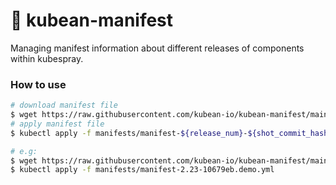 # :ledger: kubean-manifest
Managing manifest information about different releases of components within kubespray.


### How to use

``` bash
# download manifest file
$ wget https://raw.githubusercontent.com/kubean-io/kubean-manifest/main/manifests/manifest-${spray_release_num}-${short_commit_hash}.yml
# apply manifest file
$ kubectl apply -f manifests/manifest-${release_num}-${shot_commit_hash}.yml

# e.g:
$ wget https://raw.githubusercontent.com/kubean-io/kubean-manifest/main/manifests/manifest-2.23-10679eb.demo.yml
$ kubectl apply -f manifests/manifest-2.23-10679eb.demo.yml
```
